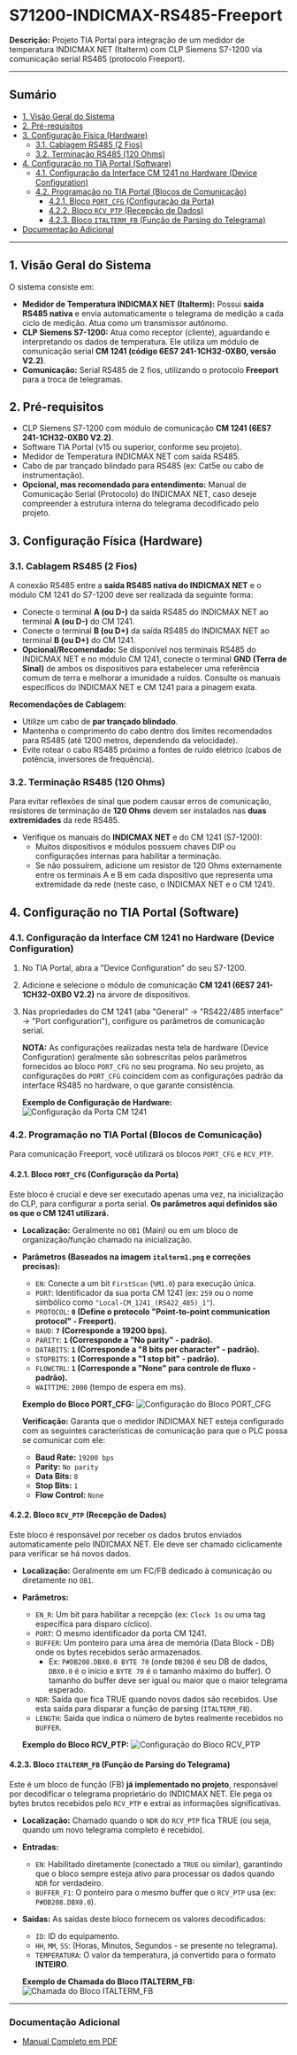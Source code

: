 # S71200-INDICMAX-RS485-Freeport

**Descrição:** Projeto TIA Portal para integração de um medidor de temperatura INDICMAX NET (Italterm) com CLP Siemens S7-1200 via comunicação serial RS485 (protocolo Freeport).

---

## Sumário

* [1. Visão Geral do Sistema](#1-visão-geral-do-sistema)
* [2. Pré-requisitos](#2-pré-requisitos)
* [3. Configuração Física (Hardware)](#3-configuração-física-hardware)
    * [3.1. Cablagem RS485 (2 Fios)](#31-cablagem-rs485-2-fios)
    * [3.2. Terminação RS485 (120 Ohms)](#32-terminação-rs485-120-ohms)
* [4. Configuração no TIA Portal (Software)](#4-configuração-no-tia-portal-software)
    * [4.1. Configuração da Interface CM 1241 no Hardware (Device Configuration)](#41-configuração-da-interface-cm-1241-no-hardware-device-configuration)
    * [4.2. Programação no TIA Portal (Blocos de Comunicação)](#42-programação-no-tia-portal-blocos-de-comunicação)
        * [4.2.1. Bloco `PORT_CFG` (Configuração da Porta)](#421-bloco-port_cfg-configuração-da-porta)
        * [4.2.2. Bloco `RCV_PTP` (Recepção de Dados)](#422-bloco-rcv_ptp-recepção-de-dados)
        * [4.2.3. Bloco `ITALTERM_FB` (Função de Parsing do Telegrama)](#423-bloco-italterm_fb-função-de-parsing-do-telegrama)
* [Documentação Adicional](#documentação-adicional)

---

## 1. Visão Geral do Sistema

O sistema consiste em:
* **Medidor de Temperatura INDICMAX NET (Italterm):** Possui **saída RS485 nativa** e envia automaticamente o telegrama de medição a cada ciclo de medição. Atua como um transmissor autônomo.
* **CLP Siemens S7-1200:** Atua como receptor (cliente), aguardando e interpretando os dados de temperatura. Ele utiliza um módulo de comunicação serial **CM 1241 (código 6ES7 241-1CH32-0XB0, versão V2.2)**.
* **Comunicação:** Serial RS485 de 2 fios, utilizando o protocolo **Freeport** para a troca de telegramas.

## 2. Pré-requisitos

* CLP Siemens S7-1200 com módulo de comunicação **CM 1241 (6ES7 241-1CH32-0XB0 V2.2)**.
* Software TIA Portal (v15 ou superior, conforme seu projeto).
* Medidor de Temperatura INDICMAX NET com saída RS485.
* Cabo de par trançado blindado para RS485 (ex: Cat5e ou cabo de instrumentação).
* **Opcional, mas recomendado para entendimento:** Manual de Comunicação Serial (Protocolo) do INDICMAX NET, caso deseje compreender a estrutura interna do telegrama decodificado pelo projeto.

## 3. Configuração Física (Hardware)

### 3.1. Cablagem RS485 (2 Fios)

A conexão RS485 entre a **saída RS485 nativa do INDICMAX NET** e o módulo CM 1241 do S7-1200 deve ser realizada da seguinte forma:

* Conecte o terminal **A (ou D-)** da saída RS485 do INDICMAX NET ao terminal **A (ou D-)** do CM 1241.
* Conecte o terminal **B (ou D+)** da saída RS485 do INDICMAX NET ao terminal **B (ou D+)** do CM 1241.
* **Opcional/Recomendado:** Se disponível nos terminais RS485 do INDICMAX NET e no módulo CM 1241, conecte o terminal **GND (Terra de Sinal)** de ambos os dispositivos para estabelecer uma referência comum de terra e melhorar a imunidade a ruídos. Consulte os manuais específicos do INDICMAX NET e CM 1241 para a pinagem exata.

**Recomendações de Cablagem:**
* Utilize um cabo de **par trançado blindado**.
* Mantenha o comprimento do cabo dentro dos limites recomendados para RS485 (até 1200 metros, dependendo da velocidade).
* Evite rotear o cabo RS485 próximo a fontes de ruído elétrico (cabos de potência, inversores de frequência).

### 3.2. Terminação RS485 (120 Ohms)

Para evitar reflexões de sinal que podem causar erros de comunicação, resistores de terminação de **120 Ohms** devem ser instalados nas **duas extremidades** da rede RS485.

* Verifique os manuais do **INDICMAX NET** e do CM 1241 (S7-1200):
    * Muitos dispositivos e módulos possuem chaves DIP ou configurações internas para habilitar a terminação.
    * Se não possuírem, adicione um resistor de 120 Ohms externamente entre os terminais A e B em cada dispositivo que representa uma extremidade da rede (neste caso, o INDICMAX NET e o CM 1241).

## 4. Configuração no TIA Portal (Software)

### 4.1. Configuração da Interface CM 1241 no Hardware (Device Configuration)

1.  No TIA Portal, abra a "Device Configuration" do seu S7-1200.
2.  Adicione e selecione o módulo de comunicação **CM 1241 (6ES7 241-1CH32-0XB0 V2.2)** na árvore de dispositivos.
3.  Nas propriedades do CM 1241 (aba "General" -> "RS422/485 interface" -> "Port configuration"), configure os parâmetros de comunicação serial.

    **NOTA:** As configurações realizadas nesta tela de hardware (Device Configuration) geralmente são sobrescritas pelos parâmetros fornecidos ao bloco `PORT_CFG` no seu programa. No seu projeto, as configurações do `PORT_CFG` coincidem com as configurações padrão da interface RS485 no hardware, o que garante consistência.

    **Exemplo de Configuração de Hardware:**
    ![Configuração da Porta CM 1241](italterm_port.png)

### 4.2. Programação no TIA Portal (Blocos de Comunicação)

Para comunicação Freeport, você utilizará os blocos `PORT_CFG` e `RCV_PTP`.

#### 4.2.1. Bloco `PORT_CFG` (Configuração da Porta)

Este bloco é crucial e deve ser executado apenas uma vez, na inicialização do CLP, para configurar a porta serial. **Os parâmetros aqui definidos são os que o CM 1241 utilizará.**

* **Localização:** Geralmente no `OB1` (Main) ou em um bloco de organização/função chamado na inicialização.
* **Parâmetros (Baseados na imagem `italterm1.png` e correções precisas):**
    * `EN`: Conecte a um bit `FirstScan` (`%M1.0`) para execução única.
    * `PORT`: Identificador da sua porta CM 1241 (ex: `259` ou o nome simbólico como `"Local-CM_1241_(RS422_485)_1"`).
    * `PROTOCOL`: **`0` (Define o protocolo "Point-to-point communication protocol" - Freeport).**
    * `BAUD`: **`7` (Corresponde a 19200 bps).**
    * `PARITY`: **`1` (Corresponde a "No parity" - padrão).**
    * `DATABITS`: **`1` (Corresponde a "8 bits per character" - padrão).**
    * `STOPBITS`: **`1` (Corresponde a "1 stop bit" - padrão).**
    * `FLOWCTRL`: **`1` (Corresponde a "None" para controle de fluxo - padrão).**
    * `WAITTIME`: `2000` (tempo de espera em ms).

    **Exemplo do Bloco PORT_CFG:**
    ![Configuração do Bloco PORT_CFG](italterm1.png)

    **Verificação:** Garanta que o medidor INDICMAX NET esteja configurado com as seguintes características de comunicação para que o PLC possa se comunicar com ele:
    * **Baud Rate:** `19200 bps`
    * **Parity:** `No parity`
    * **Data Bits:** `8`
    * **Stop Bits:** `1`
    * **Flow Control:** `None`

#### 4.2.2. Bloco `RCV_PTP` (Recepção de Dados)

Este bloco é responsável por receber os dados brutos enviados automaticamente pelo INDICMAX NET. Ele deve ser chamado ciclicamente para verificar se há novos dados.

* **Localização:** Geralmente em um FC/FB dedicado à comunicação ou diretamente no `OB1`.
* **Parâmetros:**
    * `EN_R`: Um bit para habilitar a recepção (ex: `Clock 1s` ou uma tag específica para disparo cíclico).
    * `PORT`: O mesmo identificador da porta CM 1241.
    * `BUFFER`: Um ponteiro para uma área de memória (Data Block - DB) onde os bytes recebidos serão armazenados.
        * Ex: `P#DB208.DBX0.0 BYTE 70` (onde `DB208` é seu DB de dados, `DBX0.0` é o início e `BYTE 70` é o tamanho máximo do buffer). O tamanho do buffer deve ser igual ou maior que o maior telegrama esperado.
    * `NDR`: Saída que fica TRUE quando novos dados são recebidos. Use esta saída para disparar a função de parsing (`ITALTERM_FB`).
    * `LENGTH`: Saída que indica o número de bytes realmente recebidos no `BUFFER`.

    **Exemplo do Bloco RCV_PTP:**
    ![Configuração do Bloco RCV_PTP](italterm2.png)

#### 4.2.3. Bloco `ITALTERM_FB` (Função de Parsing do Telegrama)

Este é um bloco de função (FB) **já implementado no projeto**, responsável por decodificar o telegrama proprietário do INDICMAX NET. Ele pega os bytes brutos recebidos pelo `RCV_PTP` e extrai as informações significativas.

* **Localização:** Chamado quando o `NDR` do `RCV_PTP` fica TRUE (ou seja, quando um novo telegrama completo é recebido).
* **Entradas:**
    * `EN`: Habilitado diretamente (conectado a `TRUE` ou similar), garantindo que o bloco sempre esteja ativo para processar os dados quando `NDR` for verdadeiro.
    * `BUFFER_F1`: O ponteiro para o mesmo buffer que o `RCV_PTP` usa (ex: `P#DB208.DBX0.0`).
* **Saídas:** As saídas deste bloco fornecem os valores decodificados:
    * `ID`: ID do equipamento.
    * `HH`, `MM`, `SS`: (Horas, Minutos, Segundos - se presente no telegrama).
    * `TEMPERATURA`: O valor da temperatura, já convertido para o formato **INTEIRO**.

    **Exemplo de Chamada do Bloco ITALTERM_FB:**
    ![Chamada do Bloco ITALTERM_FB](italterm3.png)

---

### Documentação Adicional

* [Manual Completo em PDF](docs/Manual_INDICMAX_S71200.pdf)